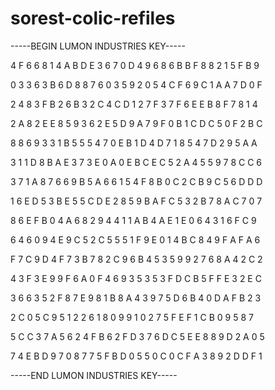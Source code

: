 # sorest-colic-refiles

-----BEGIN LUMON INDUSTRIES KEY-----

4 F 6 6 8 1 4 A B D E 3 6 7 0 D 4 9 6 8 6 B B F 8 8 2 1 5 F B 9

0 3 3 6 3 B 6 D 8 8 7 6 0 3 5 9 2 0 5 4 C F 6 9 C 1 A A 7 D 0 F

2 4 8 3 F B 2 6 B 3 2 C 4 C D 1 2 7 F 3 7 F 6 E E B 8 F 7 8 1 4

2 A 8 2 E E 8 5 9 3 6 2 E 5 D 9 A 7 9 F 0 B 1 C D C 5 0 F 2 B C

8 8 6 9 3 3 1 B 5 5 5 4 7 0 E B 1 D 4 D 7 1 8 5 4 7 D 2 9 5 A A

3 1 1 D 8 B A E 3 7 3 E 0 A 0 E B C E C 5 2 A 4 5 5 9 7 8 C C 6

3 7 1 A 8 7 6 6 9 B 5 A 6 6 1 5 4 F 8 B 0 C 2 C B 9 C 5 6 D D D

1 6 E D 5 3 B E 5 5 C D E 2 8 5 9 B A F C 5 3 2 B 7 8 A C 7 0 7

8 6 E F B 0 4 A 6 8 2 9 4 4 1 1 A B 4 A E 1 E 0 6 4 3 1 6 F C 9

6 4 6 0 9 4 E 9 C 5 2 C 5 5 5 1 F 9 E 0 1 4 B C 8 4 9 F A F A 6

F 7 C 9 D 4 F 7 3 B 7 8 2 C 9 6 B 4 5 3 5 9 9 2 7 6 8 A 4 2 C 2

4 3 F 3 E 9 9 F 6 A 0 F 4 6 9 3 5 3 5 3 F D C B 5 F F E 3 2 E C

3 6 6 3 5 2 F 8 7 E 9 8 1 B 8 A 4 3 9 7 5 D 6 B 4 0 D A F B 2 3

2 C 0 5 C 9 5 1 2 2 6 1 8 0 9 9 1 0 2 7 5 F E F 1 C B 0 9 5 8 7

5 C C 3 7 A 5 6 2 4 F B 6 2 F D 3 7 6 D C 5 E E 8 8 9 D 2 A 0 5

7 4 E B D 9 7 0 8 7 7 5 F B D 0 5 5 0 C 0 C F A 3 8 9 2 D D F 1

-----END LUMON INDUSTRIES KEY-----
